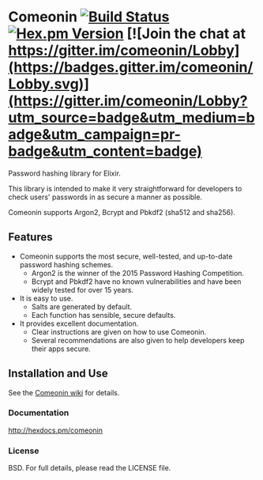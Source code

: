 # Comeonin [![Build Status](https://travis-ci.org/riverrun/comeonin.svg?branch=master)](https://travis-ci.org/riverrun/comeonin) [![Hex.pm Version](http://img.shields.io/hexpm/v/comeonin.svg)](https://hex.pm/packages/comeonin) [![Join the chat at https://gitter.im/comeonin/Lobby](https://badges.gitter.im/comeonin/Lobby.svg)](https://gitter.im/comeonin/Lobby?utm_source=badge&utm_medium=badge&utm_campaign=pr-badge&utm_content=badge)

Password hashing library for Elixir.

This library is intended to make it very straightforward for developers to check users'
passwords in as secure a manner as possible.

Comeonin supports Argon2, Bcrypt and Pbkdf2 (sha512 and sha256).

## Features

* Comeonin supports the most secure, well-tested, and up-to-date password hashing schemes.
    * Argon2 is the winner of the 2015 Password Hashing Competition.
    * Bcrypt and Pbkdf2 have no known vulnerabilities and have been widely tested for over 15 years.
* It is easy to use.
    * Salts are generated by default.
    * Each function has sensible, secure defaults.
* It provides excellent documentation.
    * Clear instructions are given on how to use Comeonin.
    * Several recommendations are also given to help developers keep their apps secure.

## Installation and Use

See the [Comeonin wiki](https://github.com/riverrun/comeonin/wiki) for details.

### Documentation

http://hexdocs.pm/comeonin

### License

BSD. For full details, please read the LICENSE file.
